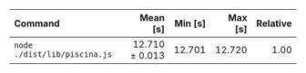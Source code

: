 | Command | Mean [s] | Min [s] | Max [s] | Relative |
|:---|---:|---:|---:|---:|
| `node ./dist/lib/piscina.js` | 12.710 ± 0.013 | 12.701 | 12.720 | 1.00 |
